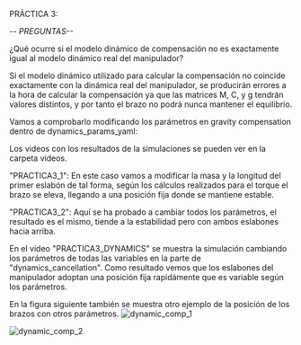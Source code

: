 PRÁCTICA 3:

*-- PREGUNTAS--*

¿Qué ocurre si el modelo dinámico de compensación no es exactamente igual al modelo dinámico real del manipulador?

Si el modelo dinámico utilizado para calcular la compensación no coincide exactamente con la dinámica real del manipulador, se producirán errores a la hora de calcular la compensación ya que las matrices M, C, y g tendrán valores distintos, y por tanto el brazo no podrá nunca mantener el equilibrio.

Vamos a comprobarlo modificando los parámetros en gravity compensation dentro de dynamics_params_yaml:

Los videos con los resultados de la simulaciones se pueden ver en la carpeta videos.

"PRACTICA3_1": En este caso vamos a modificar la masa y la longitud del primer eslabón de tal forma, según los cálculos realizados para el torque el brazo se eleva, llegando a una posición fija donde se mantiene estable.

"PRACTICA3_2": Aquí se ha probado a cambiar todos los parámetros, el resultado es el mismo, tiende a la estabilidad pero con ambos eslabones hacia arriba.

En el video "PRACTICA3_DYNAMICS" se muestra la simulación cambiando los parámetros de todas las variables en la parte de "dynamics_cancellation". Como resultado vemos que los eslabones del manipulador adoptan una posición fija rapidámente que es variable según los parámetros.

En la figura siguiente también se muestra otro ejemplo de la posición de los brazos con otros parámetros.
![dynamic_comp_1](https://github.com/user-attachments/assets/4a6207a1-f90f-43ca-b0bc-89d00e7ae9b7)

![dynamic_comp_2](https://github.com/user-attachments/assets/67dd0ba2-9248-4168-ab6b-f788272b93d6)
